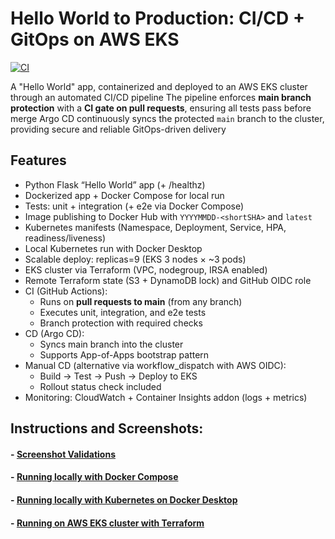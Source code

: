 # Hello World to Production: CI/CD + GitOps on AWS EKS
[![CI](https://github.com/s1natex/devops-cicd-demo/actions/workflows/ci.yml/badge.svg?branch=main)](https://github.com/s1natex/devops-cicd-demo/actions/workflows/ci.yml)

A "Hello World" app, containerized and deployed to an AWS EKS cluster through an automated CI/CD pipeline
The pipeline enforces **main branch protection** with a **CI gate on pull requests**, ensuring all tests pass before merge
Argo CD continuously syncs the protected `main` branch to the cluster, providing secure and reliable GitOps-driven delivery

## Features
- Python Flask “Hello World” app (+ /healthz)
- Dockerized app + Docker Compose for local run
- Tests: unit + integration (+ e2e via Docker Compose)
- Image publishing to Docker Hub with `YYYYMMDD-<shortSHA>` and `latest`
- Kubernetes manifests (Namespace, Deployment, Service, HPA, readiness/liveness)
- Local Kubernetes run with Docker Desktop
- Scalable deploy: replicas=9 (EKS 3 nodes × ~3 pods)
- EKS cluster via Terraform (VPC, nodegroup, IRSA enabled)
- Remote Terraform state (S3 + DynamoDB lock) and GitHub OIDC role
- CI (GitHub Actions):
  - Runs on **pull requests to main** (from any branch)
  - Executes unit, integration, and e2e tests
  - Branch protection with required checks
- CD (Argo CD):
  - Syncs main branch into the cluster
  - Supports App-of-Apps bootstrap pattern
- Manual CD (alternative via workflow_dispatch with AWS OIDC):
  - Build → Test → Push → Deploy to EKS
  - Rollout status check included
- Monitoring: CloudWatch + Container Insights addon (logs + metrics)

## Instructions and Screenshots:
#### - [Screenshot Validations](./docs/ScreenshotValidation.md)
#### - [Running locally with Docker Compose](./docs/dockercompose.md)
#### - [Running locally with Kubernetes on Docker Desktop](./docs/localcluster.md)
#### - [Running on AWS EKS cluster with Terraform](./docs/ekscluster.md)

